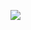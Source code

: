 
![](https://gcore.jsdelivr.net/gh/AlexLiu2022/resources/img/cloudy-sky.jpeg)


<style>
#main {
	padding-top: 77px;
	padding-bottom: 88px;
}
.post-title {
	margin-top : 22px;
	font-size: 1.77em;
}
.post-body {
    margin-top: 0 !important;
}
</style>

<script>
title = document.querySelector('h1.post-title.p-name');
title.remove();
</script>
